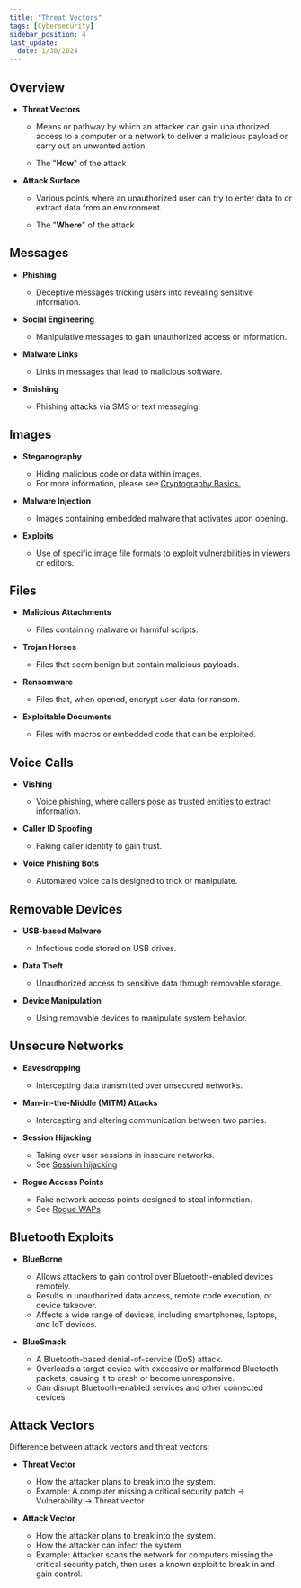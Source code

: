 ```yaml
---
title: "Threat Vectors"
tags: [Cybersecurity]
sidebar_position: 4
last_update:
  date: 1/30/2024
---
```


    
## Overview

- **Threat Vectors**

    - Means or pathway by which an attacker can gain unauthorized access to a computer or a network to deliver a malicious payload or carry out an unwanted action.

    - The "**How**" of the attack

- **Attack Surface** 

    - Various points where an unauthorized user can try to enter data to or extract data from an environment.

    - The "**Where**" of the attack

## Messages 

- **Phishing** 
    - Deceptive messages tricking users into revealing sensitive information.

- **Social Engineering** 
    - Manipulative messages to gain unauthorized access or information.

- **Malware Links** 
    - Links in messages that lead to malicious software.

- **Smishing** 
    - Phishing attacks via SMS or text messaging.
    

## Images 

- **Steganography** 
    - Hiding malicious code or data within images.
    - For more information, please see [Cryptography Basics.](/docs/007-Cybersecurity/005-Cryptography/001-Cryptography-Basics.md#steganography)

- **Malware Injection** 
    - Images containing embedded malware that activates upon opening.

- **Exploits** 
    - Use of specific image file formats to exploit vulnerabilities in viewers or editors.


## Files

- **Malicious Attachments** 
    - Files containing malware or harmful scripts.

- **Trojan Horses** 
    - Files that seem benign but contain malicious payloads.

- **Ransomware** 
    - Files that, when opened, encrypt user data for ransom.

- **Exploitable Documents** 
    - Files with macros or embedded code that can be exploited.


## Voice Calls

- **Vishing** 
    - Voice phishing, where callers pose as trusted entities to extract information.

- **Caller ID Spoofing** 
    - Faking caller identity to gain trust.

- **Voice Phishing Bots** 
    - Automated voice calls designed to trick or manipulate.


## Removable Devices

- **USB-based Malware** 
    - Infectious code stored on USB drives.

- **Data Theft** 
    - Unauthorized access to sensitive data through removable storage.

- **Device Manipulation** 
    - Using removable devices to manipulate system behavior.


## Unsecure Networks

- **Eavesdropping** 
    - Intercepting data transmitted over unsecured networks.

- **Man-in-the-Middle (MITM) Attacks** 
    - Intercepting and altering communication between two parties.

- **Session Hijacking** 
    - Taking over user sessions in insecure networks.
    - See [Session hijacking](/docs/007-Cybersecurity/013-List-of-Attacks/005-Spoofing-Attacks.md#session-hijacking)

- **Rogue Access Points** 
    - Fake network access points designed to steal information.
    - See [Rogue WAPs](/docs/007-Cybersecurity/013-List-of-Attacks/009-Wireless-Attacks.md#rogue-access-points-rogue-waps)


## Bluetooth Exploits 

- **BlueBorne** 

    - Allows attackers to gain control over Bluetooth-enabled devices remotely.
    - Results in unauthorized data access, remote code execution, or device takeover.
    - Affects a wide range of devices, including smartphones, laptops, and IoT devices.

- **BlueSmack** 

    - A Bluetooth-based denial-of-service (DoS) attack.
    - Overloads a target device with excessive or malformed Bluetooth packets, causing it to crash or become unresponsive.
    - Can disrupt Bluetooth-enabled services and other connected devices.

## Attack Vectors 

Difference between attack vectors and threat vectors:

- **Threat Vector**

    - How the attacker plans to break into the system.
    - Example: A computer missing a critical security patch -> Vulnerability -> Threat vector

- **Attack Vector**

    - How the attacker plans to break into the system.
    - How the attacker can infect the system
    - Example: Attacker scans the network for computers missing the critical security patch, then uses a known exploit to break in and gain control.



